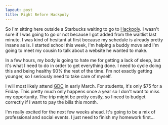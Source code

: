 ```yaml
---
layout: post
title: Right Before Hackpoly
---
```


So I'm sitting here outside a Starbucks waiting to go to [Hackpoly](https://www.hackpoly.com/). I wasn't sure if I was going to go or not because I got added from the waitlist last minute. I was kind of hesitant at first because my schedule is already pretty insane as is. I started school this week, I'm helping a buddy move and I'm going to meet my cousin to talk about a website he wanted to make.

In a few hours, my body is going to hate me for getting a lack of sleep, but it's what I need to do in order to get everything done. I need to cycle doing this and being healthy 90% the rest of the time. I'm not exactly getting younger, so I seriously need to take care of myself.

I will most likely attend [GDC](http://www.gdconf.com/) in early March. For students, it's only $75 for a Friday. This pretty much only happens once a year so I don't want to miss my opportunity. The trip might be pretty costly, so I need to budget correctly if I want to pay the bills this month.

I'm really excited for the next few weeks ahead. It's going to be a mix of professional and social events. I just need to finish my homework first...
